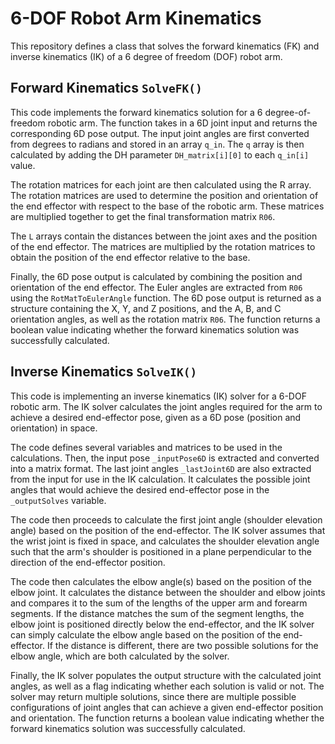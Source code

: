 # 6-DOF Robot Arm Kinematics

This repository defines a class that solves the forward kinematics (FK) and inverse kinematics (IK) of a 6 degree of freedom (DOF) robot arm.


## Forward Kinematics `SolveFK()`

This code implements the forward kinematics solution for a 6 degree-of-freedom robotic arm. The function takes in a 6D joint input and returns the corresponding 6D pose output. The input joint angles are first converted from degrees to radians and stored in an array `q_in`. The `q` array is then calculated by adding the DH parameter `DH_matrix[i][0]` to each `q_in[i]` value.

The rotation matrices for each joint are then calculated using the R array. The rotation matrices are used to determine the position and orientation of the end effector with respect to the base of the robotic arm. These matrices are multiplied together to get the final transformation matrix `R06`.

The `L` arrays contain the distances between the joint axes and the position of the end effector. The matrices are multiplied by the rotation matrices to obtain the position of the end effector relative to the base.

Finally, the 6D pose output is calculated by combining the position and orientation of the end effector. The Euler angles are extracted from `R06` using the `RotMatToEulerAngle` function. The 6D pose output is returned as a structure containing the X, Y, and Z positions, and the A, B, and C orientation angles, as well as the rotation matrix `R06`. The function returns a boolean value indicating whether the forward kinematics solution was successfully calculated.


## Inverse Kinematics `SolveIK()`

This code is implementing an inverse kinematics (IK) solver for a 6-DOF robotic arm. The IK solver calculates the joint angles required for the arm to achieve a desired end-effector pose, given as a 6D pose (position and orientation) in space.

The code defines several variables and matrices to be used in the calculations. Then, the input pose `_inputPose6D` is extracted and converted into a matrix format. The last joint angles `_lastJoint6D` are also extracted from the input for use in the IK calculation. It calculates the possible joint angles that would achieve the desired end-effector pose in the `_outputSolves` variable.

The code then proceeds to calculate the first joint angle (shoulder elevation angle) based on the position of the end-effector. The IK solver assumes that the wrist joint is fixed in space, and calculates the shoulder elevation angle such that the arm's shoulder is positioned in a plane perpendicular to the direction of the end-effector position.

The code then calculates the elbow angle(s) based on the position of the elbow joint. It calculates the distance between the shoulder and elbow joints and compares it to the sum of the lengths of the upper arm and forearm segments. If the distance matches the sum of the segment lengths, the elbow joint is positioned directly below the end-effector, and the IK solver can simply calculate the elbow angle based on the position of the end-effector. If the distance is different, there are two possible solutions for the elbow angle, which are both calculated by the solver.

Finally, the IK solver populates the output structure with the calculated joint angles, as well as a flag indicating whether each solution is valid or not. The solver may return multiple solutions, since there are multiple possible configurations of joint angles that can achieve a given end-effector position and orientation. The function returns a boolean value indicating whether the forward kinematics solution was successfully calculated.



